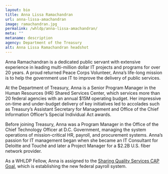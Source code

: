 ```yaml
---
layout: bio
title: Anna Lissa Ramachandran
url: anna-lissa-amachandran
image: ramachandran.jpg
permalink: /whldp/anna-lissa-amachandran/
meta: ""
metaname: description
agency: Department of the Treasury
alt: Anna Lissa Ramachandran headshot
---
```


Anna Ramachandran is a dedicated public servant with extensive experience in leading multi-million dollar IT projects and programs for over 20 years. A proud returned Peace Corps Volunteer, Anna’s life-long mission is to help the government use IT to improve the delivery of public services.

At the Department of Treasury, Anna is a Senior Program Manager in the Human Resources (HR) Shared Services Center, which services more than 20 federal agencies with an annual $15M operating budget. Her impressive on-time and under-budget delivery of key initiatives led to accolades such as Treasury’s Assistant Secretary for Management and Office of the Chief Information Officer’s Special Individual Act awards.  

Before joining Treasury, Anna was a Program Manager in the Office of the Chief Technology Officer at D.C. Government, managing the system operations of mission-critical HR, payroll, and procurement systems. Anna’s passion for IT management began when she became an IT Consultant for Deloitte and Touché and later a Project Manager for a $2.2B U.S. fiber network provider.

As a WHLDP Fellow, Anna is assigned to the [Sharing Quality Services CAP Goal](https://www.performance.gov/CAP/sharing-quality-services/), which is establishing the new federal payroll system.
